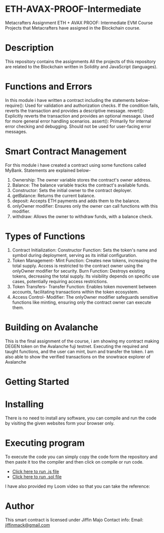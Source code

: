 # ETH-AVAX-PROOF-Intermediate
Metacrafters Assignment
ETH + AVAX PROOF: Intermediate EVM Course
Projects that Metacrafters have assigned in the Blockchain course.

# Description
This repository contains the assignments
All the projects of this repository are related to the Blockchain written in Solidity and JavaScript (languages).

# Functions and Errors
In this module i have written a contract including the statements below-
require(): Used for validation and authorization checks. If the condition fails, reverts the transaction and provides a descriptive message.
revert(): Explicitly reverts the transaction and provides an optional message. Used for more general error handling scenarios.
assert(): Primarily for internal error checking and debugging. Should not be used for user-facing error messages.

# Smart Contract Management 
For this module i have created a contract using some functions called MyBank. Statements are explained below-
1. Ownership: The owner variable stores the contract's owner address.
2. Balance: The balance variable tracks the contract's available funds.
3. Constructor: Sets the initial owner to the contract deployer.
4. getBalance: Returns the current balance.
5. deposit: Accepts ETH payments and adds them to the balance.
6. onlyOwner modifier: Ensures only the owner can call functions with this modifier.
7. withdraw: Allows the owner to withdraw funds, with a balance check.

# Types of Functions
1. Contract Initialization:
Constructor Function: Sets the token's name and symbol during deployment, serving as its initial configuration.
2. Token Management-
Mint Function: Creates new tokens, increasing the total supply. Access is restricted to the contract owner using the onlyOwner modifier for security.
Burn Function: Destroys existing tokens, decreasing the total supply. Its visibility depends on specific use cases, potentially requiring access restrictions.
3. Token Transfers-
Transfer Function: Enables token movement between accounts, facilitating transactions within the token ecosystem.
4. Access Control-
Modifier: The onlyOwner modifier safeguards sensitive functions like minting, ensuring only the contract owner can execute them.

# Building on Avalanche
This is the final assignment of the course, i am showing my contract making DEGEN token on the Avalanche fuji testnet.
Executing the required and taught functions, and the user can mint, burn and transfer the token.
I am also able to show the verified transactions on the snowtrace explorer of Avalanche

# Getting Started
# Installing
There is no need to install any software, you can compile and run the code by visiting the given websites form your browser only.
# Executing program
To execute the code you can simply copy the code form the repository and then paste it too the compiler and then click on compile or run code.
* [Click here to run .js file](https://gitpod.io/workspaces/)
* [Click here to run .sol file](https://remix.ethereum.org/)

I have also provided my Loom video so that you can take the reference:
# Author
This smart contract is licensed under Jiffin Majo
Contact info:
Email: jiffinmack@gmail.com

